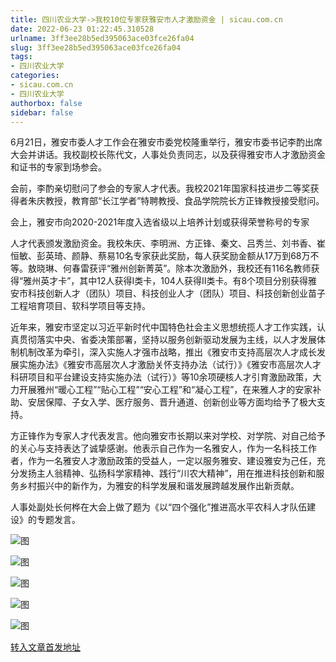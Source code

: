```yaml
---
title: 四川农业大学->我校10位专家获雅安市人才激励资金 | sicau.com.cn
date: 2022-06-23 01:22:45.310528
urlname: 3ff3ee28b5ed395063ace03fce26fa04
slug: 3ff3ee28b5ed395063ace03fce26fa04
tags: 
- 四川农业大学
categories:
- sicau.com.cn
- 四川农业大学
authorbox: false
sidebar: false
---
```

6月21日，雅安市委人才工作会在雅安市委党校隆重举行，雅安市委书记李酌出席大会并讲话。我校副校长陈代文，人事处负责同志，以及获得雅安市人才激励资金和证书的专家到场参会。

会前，李酌亲切慰问了参会的专家人才代表。我校2021年国家科技进步二等奖获得者朱庆教授，教育部“长江学者”特聘教授、食品学院院长方正锋教授接受慰问。

会上，雅安市向2020-2021年度入选省级以上培养计划或获得荣誉称号的专家
<!--more-->
人才代表颁发激励资金。我校朱庆、李明洲、方正锋、秦文、吕秀兰、刘书香、崔恒敏、彭英琦、颜静、蔡易10名专家获此奖励，每人获奖励金额从17万到68万不等。敖晓琳、何春雷获评“雅州创新菁英”。除本次激励外，我校还有116名教师获得“雅州英才卡”，其中12人获得Ⅰ类卡，104人获得Ⅱ类卡。有8个项目分别获得雅安市科技创新人才（团队）项目、科技创业人才（团队）项目、科技创新创业苗子工程培育项目、软科学项目等支持。

近年来，雅安市坚定以习近平新时代中国特色社会主义思想统揽人才工作实践，认真贯彻落实中央、省委决策部署，坚持以服务创新驱动发展为主线，以人才发展体制机制改革为牵引，深入实施人才强市战略，推出《雅安市支持高层次人才成长发展实施办法》《雅安市高层次人才激励关怀支持办法（试行）》《雅安市高层次人才科研项目和平台建设支持实施办法（试行）》等10余项硬核人才引育激励政策，大力开展雅州“暖心工程”“贴心工程”“安心工程”和“凝心工程”，在来雅人才的安家补助、安居保障、子女入学、医疗服务、晋升通道、创新创业等方面均给予了极大支持。

方正锋作为专家人才代表发言。他向雅安市长期以来对学校、对学院、对自己给予的关心与支持表达了诚挚感谢。他表示自己作为一名雅安人，作为一名科技工作者，作为一名雅安人才激励政策的受益人，一定以服务雅安、建设雅安为己任，充分发扬主人翁精神、弘扬科学家精神、践行“川农大精神”，用在推进科技创新和服务乡村振兴中的新作为，为雅安的科学发展和谐发展跨越发展作出新贡献。

人事处副处长何桦在大会上做了题为《以“四个强化”推进高水平农科人才队伍建设》的专题发言。

![图](https://news.sicau.edu.cn/__local/C/3C/C4/DBF13934FF0C6DFC5D08718E1F8_34B44C7A_16022.jpg)

![图](https://news.sicau.edu.cn/__local/4/63/58/537D8A5A3E7E508561E03AFF2F5_B9C83106_14640.jpg)

![图](https://news.sicau.edu.cn/__local/D/03/59/BA3EC0579F95636EAB5BAF821C8_31D08F98_F0CB.jpg)

![图](https://news.sicau.edu.cn/__local/F/A7/2D/FFEE82149ED2F052ABFEDCB2036_36BB479F_125B0.jpg)

![图](https://news.sicau.edu.cn/__local/7/7F/D5/5C134FE62ACC8ED174FF1FB006C_284FBAF9_17B15.jpg)

[转入文章首发地址](https://news.sicau.edu.cn/info/1135/68501.htm)